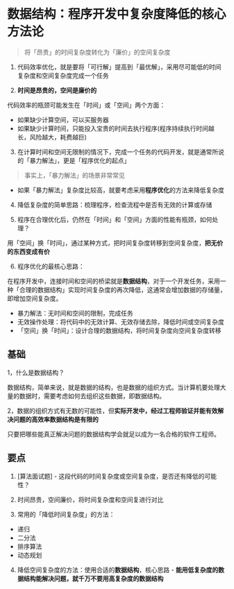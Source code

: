 # 数据结构：程序开发中复杂度降低的核心方法论

> 将「昂贵」的时间复杂度转化为「廉价」的空间复杂度

1. 代码效率优化，就是要将「可行解」提高到「最优解」，采用尽可能低的时间复杂度和空间复杂度完成一个任务

2. **时间是昂贵的，空间是廉价的**

代码效率的瓶颈可能发生在「时间」或「空间」两个方面：

- 如果缺少计算空间，可以买服务器
- 如果缺少计算时间，只能投入宝贵的时间去执行程序(程序持续执行时间越长，风险越大，耗费越巨)

3. 在计算时间和空间无限制的情况下，完成一个任务的代码开发，就是通常所说的「暴力解法」，更是「程序优化的起点」

> 事实上，「暴力解法」的场景非常常见

- 如果「暴力解法」复杂度比较高，就要考虑采用**程序优化**的方法来降低复杂度

4. 降低复杂度的简单思路：梳理程序，检查流程中是否有无效的计算或存储

5. 程序在合理优化后，仍然在「时间」和「空间」方面的性能有瓶颈，如何处理？

用「空间」换「时间」，通过某种方式，把时间复杂度转移到空间复杂度，**把无价的东西变成有价**

6. 程序优化的最核心思路：

在程序开发中，连接时间和空间的桥梁就是**数据结构**，对于一个开发任务，采用一种「合理的数据结构」实现时间复杂度的再次降低，这通常会增加数据的存储量，即增加空间复杂度。

- 暴力解法：无时间和空间的限制，完成任务
- 无效操作处理：将代码中的无效计算、无效存储去除，降低时间或空间复杂度
- 「空间」换「时间」：设计合理的数据结构，将时间复杂度向空间复杂度转移

## 基础

1，什么是数据结构？

数据结构，简单来说，就是数据的结构，也是数据的组织方式。当计算机要处理大量的数据时，需要考虑如何去组织这些数据，即数据结构。

2，数据的组织方式有无数的可能性，但**实际开发中，经过工程师验证并能有效解决问题的高效率数据结构是有限的**

只要把哪些能真正解决问题的数据结构学会就足以成为一名合格的软件工程师。

## 要点

1. [算法面试题] - 这段代码的时间复杂度或空间复杂度，是否还有降低的可能性？

2. 时间昂贵，空间廉价，将时间复杂度和空间复进行对比

3. 常用的「降低时间复杂度」的方法：

- 递归
- 二分法
- 排序算法
- 动态规划

4. 降低空间复杂度的方法：使用合适的**数据结构**，核心思路 - **能用低复杂度的数据结构能解决问题，就千万不要用高复杂度的数据结构**
